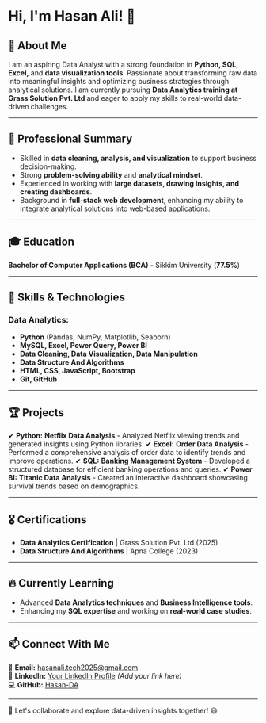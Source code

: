 # Hi, I'm Hasan Ali! 👋

## 🚀 About Me
I am an aspiring Data Analyst with a strong foundation in **Python, SQL, Excel,** and **data visualization tools**. Passionate about transforming raw data into meaningful insights and optimizing business strategies through analytical solutions. I am currently pursuing **Data Analytics training at Grass Solution Pvt. Ltd** and eager to apply my skills to real-world data-driven challenges.

---

## 💼 Professional Summary
- Skilled in **data cleaning, analysis, and visualization** to support business decision-making.
- Strong **problem-solving ability** and **analytical mindset**.
- Experienced in working with **large datasets, drawing insights, and creating dashboards**.
- Background in **full-stack web development**, enhancing my ability to integrate analytical solutions into web-based applications.

---

## 🎓 Education
**Bachelor of Computer Applications (BCA)** - Sikkim University (**77.5%**)

---

## 🔧 Skills & Technologies
### **Data Analytics:**
- **Python** (Pandas, NumPy, Matplotlib, Seaborn)
- **MySQL, Excel, Power Query, Power BI**
- **Data Cleaning, Data Visualization, Data Manipulation**
- **Data Structure And Algorithms**
- **HTML, CSS, JavaScript, Bootstrap**
- **Git, GitHub**

---

## 🏆 Projects
✔ **Python:** **Netflix Data Analysis** - Analyzed Netflix viewing trends and generated insights using Python libraries.
✔ **Excel:** **Order Data Analysis** - Performed a comprehensive analysis of order data to identify trends and improve operations.
✔ **SQL:** **Banking Management System** - Developed a structured database for efficient banking operations and queries.
✔ **Power BI:** **Titanic Data Analysis** - Created an interactive dashboard showcasing survival trends based on demographics.

---

## 🎖 Certifications
- **Data Analytics Certification** | Grass Solution Pvt. Ltd (2025)
- **Data Structure And Algorithms** | Apna College (2023)

---

## 🔥 Currently Learning
- Advanced **Data Analytics techniques** and **Business Intelligence tools**.
- Enhancing my **SQL expertise** and working on **real-world case studies**.

---

## 📫 Connect With Me
📧 **Email:** [hasanali.tech2025@gmail.com](mailto:hasanali.tech2025@gmail.com)  
🔗 **LinkedIn:** [Your LinkedIn Profile](#) *(Add your link here)*  
💻 **GitHub:** [Hasan-DA](https://github.com/Hasan-DA)

---

🚀 Let's collaborate and explore data-driven insights together! 😃
